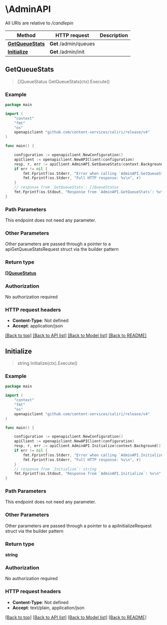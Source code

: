 # \AdminAPI

All URIs are relative to */candlepin*

Method | HTTP request | Description
------------- | ------------- | -------------
[**GetQueueStats**](AdminAPI.md#GetQueueStats) | **Get** /admin/queues | 
[**Initialize**](AdminAPI.md#Initialize) | **Get** /admin/init | 



## GetQueueStats

> []QueueStatus GetQueueStats(ctx).Execute()





### Example

```go
package main

import (
	"context"
	"fmt"
	"os"
	openapiclient "github.com/content-services/caliri/release/v4"
)

func main() {

	configuration := openapiclient.NewConfiguration()
	apiClient := openapiclient.NewAPIClient(configuration)
	resp, r, err := apiClient.AdminAPI.GetQueueStats(context.Background()).Execute()
	if err != nil {
		fmt.Fprintf(os.Stderr, "Error when calling `AdminAPI.GetQueueStats``: %v\n", err)
		fmt.Fprintf(os.Stderr, "Full HTTP response: %v\n", r)
	}
	// response from `GetQueueStats`: []QueueStatus
	fmt.Fprintf(os.Stdout, "Response from `AdminAPI.GetQueueStats`: %v\n", resp)
}
```

### Path Parameters

This endpoint does not need any parameter.

### Other Parameters

Other parameters are passed through a pointer to a apiGetQueueStatsRequest struct via the builder pattern


### Return type

[**[]QueueStatus**](QueueStatus.md)

### Authorization

No authorization required

### HTTP request headers

- **Content-Type**: Not defined
- **Accept**: application/json

[[Back to top]](#) [[Back to API list]](../README.md#documentation-for-api-endpoints)
[[Back to Model list]](../README.md#documentation-for-models)
[[Back to README]](../README.md)


## Initialize

> string Initialize(ctx).Execute()





### Example

```go
package main

import (
	"context"
	"fmt"
	"os"
	openapiclient "github.com/content-services/caliri/release/v4"
)

func main() {

	configuration := openapiclient.NewConfiguration()
	apiClient := openapiclient.NewAPIClient(configuration)
	resp, r, err := apiClient.AdminAPI.Initialize(context.Background()).Execute()
	if err != nil {
		fmt.Fprintf(os.Stderr, "Error when calling `AdminAPI.Initialize``: %v\n", err)
		fmt.Fprintf(os.Stderr, "Full HTTP response: %v\n", r)
	}
	// response from `Initialize`: string
	fmt.Fprintf(os.Stdout, "Response from `AdminAPI.Initialize`: %v\n", resp)
}
```

### Path Parameters

This endpoint does not need any parameter.

### Other Parameters

Other parameters are passed through a pointer to a apiInitializeRequest struct via the builder pattern


### Return type

**string**

### Authorization

No authorization required

### HTTP request headers

- **Content-Type**: Not defined
- **Accept**: text/plain, application/json

[[Back to top]](#) [[Back to API list]](../README.md#documentation-for-api-endpoints)
[[Back to Model list]](../README.md#documentation-for-models)
[[Back to README]](../README.md)

